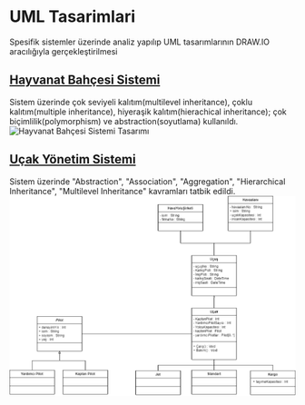 # UML Tasarimlari
Spesifik sistemler üzerinde analiz yapılıp UML tasarımlarının DRAW.IO aracılığıyla gerçekleştirilmesi

## [Hayvanat Bahçesi Sistemi](https://github.com/muhendisonur/UML-Tasarimlari/tree/main/Hayvanat%20Bah%C3%A7esi%20Sistemi)
Sistem üzerinde çok seviyeli kalıtım(multilevel inheritance), çoklu kalıtım(multiple inheritance), hiyeraşik kalıtım(hierachical inheritance); çok biçimlilik(polymorphism) ve abstraction(soyutlama) kullanıldı.
![Hayvanat Bahçesi Sistemi Tasarımı](https://github.com/muhendisonur/UML-Tasarimlari/blob/main/Hayvanat%20Bah%C3%A7esi%20Sistemi/hayvanat-bahcesi.jpg?raw=true)

## [Uçak Yönetim Sistemi](https://github.com/muhendisonur/UML-Tasarimlari/tree/main/U%C3%A7ak%20Y%C3%B6netim%20Sistemi)
Sistem üzerinde "Abstraction", "Association", "Aggregation", "Hierarchical Inheritance", "Multilevel Inheritance" kavramları tatbik edildi.
![Uçak Yönetim Sistemi Görseli](https://github.com/muhendisonur/UML-Tasarimlari/blob/main/U%C3%A7ak%20Y%C3%B6netim%20Sistemi/tasarim.png?raw=true)
